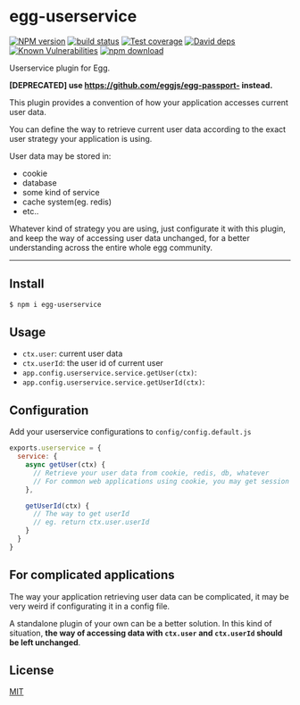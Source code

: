 # egg-userservice

[![NPM version][npm-image]][npm-url]
[![build status][travis-image]][travis-url]
[![Test coverage][codecov-image]][codecov-url]
[![David deps][david-image]][david-url]
[![Known Vulnerabilities][snyk-image]][snyk-url]
[![npm download][download-image]][download-url]

[npm-image]: https://img.shields.io/npm/v/egg-userservice.svg?style=flat-square
[npm-url]: https://npmjs.org/package/egg-userservice
[travis-image]: https://img.shields.io/travis/eggjs/egg-userservice.svg?style=flat-square
[travis-url]: https://travis-ci.org/eggjs/egg-userservice
[codecov-image]: https://codecov.io/github/eggjs/egg-userservice/coverage.svg?branch=master
[codecov-url]: https://codecov.io/github/eggjs/egg-userservice?branch=master
[david-image]: https://img.shields.io/david/eggjs/egg-userservice.svg?style=flat-square
[david-url]: https://david-dm.org/eggjs/egg-userservice
[snyk-image]: https://snyk.io/test/npm/egg-userservice/badge.svg?style=flat-square
[snyk-url]: https://snyk.io/test/npm/egg-userservice
[download-image]: https://img.shields.io/npm/dm/egg-userservice.svg?style=flat-square
[download-url]: https://npmjs.org/package/egg-userservice

Userservice plugin for Egg.

**[DEPRECATED] use https://github.com/eggjs/egg-passport- instead.**

This plugin provides a convention of how your application accesses current user data.

You can define the way to retrieve current user data according to the exact user
strategy your application is using.

User data may be stored in:

- cookie
- database
- some kind of service
- cache system(eg. redis)
- etc..

Whatever kind of strategy you are using, just configurate it with this plugin, and keep
the way of accessing user data unchanged, for a better understanding across the entire whole
egg community.


---

## Install

```bash
$ npm i egg-userservice
```

## Usage

- `ctx.user`: current user data
- `ctx.userId`: the user id of current user
- `app.config.userservice.service.getUser(ctx)`:  
- `app.config.userservice.service.getUserId(ctx)`:



## Configuration

Add your userservice configurations to `config/config.default.js`

```js
exports.userservice = {
  service: {
    async getUser(ctx) {
      // Retrieve your user data from cookie, redis, db, whatever
      // For common web applications using cookie, you may get session id with ctx.cookies
    },

    getUserId(ctx) {
      // The way to get userId
      // eg. return ctx.user.userId
    }
  }
}
```





## For complicated applications

The way your application retrieving user data can be complicated, it may be very weird
if configurating it in a config file.

A standalone plugin of your own can be a better solution. In this kind of situation,
__the way of accessing data with `ctx.user` and `ctx.userId` should be left unchanged__.

## License

[MIT](LICENSE)
